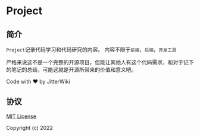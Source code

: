 # Project
## 简介

`Project`记录代码学习和代码研究的内容。
内容不限于`前端`，`后端`，`开发工具`

严格来说这不是一个完整的开源项目，但能让其他人有这个代码需求，和对于记下的笔记的总结，可能这就是开源所带来的价值和意义吧。

Code with ❤️ by JitterWiki

## 协议

[MIT License](./LICENSE "MIT License")

Copyright (c) 2022
